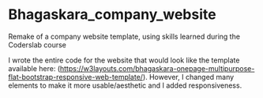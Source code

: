 # Bhagaskara_company_website
Remake of a company website template, using skills learned during the Coderslab course

I wrote the entire code for the website that would look like the template available here: (https://w3layouts.com/bhagaskara-onepage-multipurpose-flat-bootstrap-responsive-web-template/).
However, I changed many elements to make it more usable/aesthetic and I added responsiveness.
